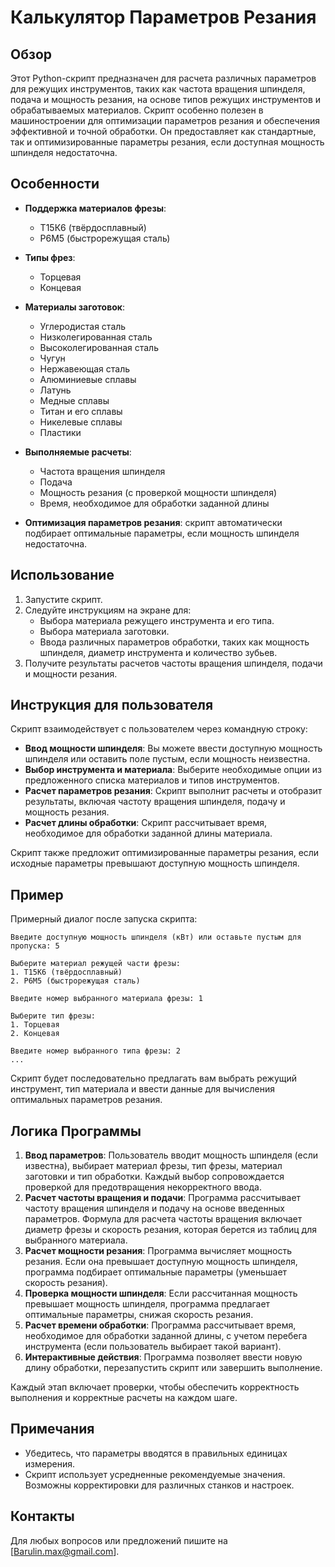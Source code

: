 
# Калькулятор Параметров Резания

## Обзор

Этот Python-скрипт предназначен для расчета различных параметров для режущих инструментов, таких как частота вращения шпинделя, подача и мощность резания, на основе типов режущих инструментов и обрабатываемых материалов. Скрипт особенно полезен в машиностроении для оптимизации параметров резания и обеспечения эффективной и точной обработки. Он предоставляет как стандартные, так и оптимизированные параметры резания, если доступная мощность шпинделя недостаточна.

## Особенности

- **Поддержка материалов фрезы**:
  - Т15К6 (твёрдосплавный)
  - Р6М5 (быстрорежущая сталь)

- **Типы фрез**:
  - Торцевая
  - Концевая

- **Материалы заготовок**:
  - Углеродистая сталь
  - Низколегированная сталь
  - Высоколегированная сталь
  - Чугун
  - Нержавеющая сталь
  - Алюминиевые сплавы
  - Латунь
  - Медные сплавы
  - Титан и его сплавы
  - Никелевые сплавы
  - Пластики

- **Выполняемые расчеты**:
  - Частота вращения шпинделя
  - Подача
  - Мощность резания (с проверкой мощности шпинделя)
  - Время, необходимое для обработки заданной длины

- **Оптимизация параметров резания**: скрипт автоматически подбирает оптимальные параметры, если мощность шпинделя недостаточна.

## Использование

1. Запустите скрипт.
2. Следуйте инструкциям на экране для:
   - Выбора материала режущего инструмента и его типа.
   - Выбора материала заготовки.
   - Ввода различных параметров обработки, таких как мощность шпинделя, диаметр инструмента и количество зубьев.
3. Получите результаты расчетов частоты вращения шпинделя, подачи и мощности резания.

## Инструкция для пользователя

Скрипт взаимодействует с пользователем через командную строку:

- **Ввод мощности шпинделя**: Вы можете ввести доступную мощность шпинделя или оставить поле пустым, если мощность неизвестна.
- **Выбор инструмента и материала**: Выберите необходимые опции из предложенного списка материалов и типов инструментов.
- **Расчет параметров резания**: Скрипт выполнит расчеты и отобразит результаты, включая частоту вращения шпинделя, подачу и мощность резания.
- **Расчет длины обработки**: Скрипт рассчитывает время, необходимое для обработки заданной длины материала.

Скрипт также предложит оптимизированные параметры резания, если исходные параметры превышают доступную мощность шпинделя.

## Пример

Примерный диалог после запуска скрипта:

```plaintext
Введите доступную мощность шпинделя (кВт) или оставьте пустым для пропуска: 5

Выберите материал режущей части фрезы:
1. Т15К6 (твёрдосплавный)
2. Р6М5 (быстрорежущая сталь)

Введите номер выбранного материала фрезы: 1

Выберите тип фрезы:
1. Торцевая
2. Концевая

Введите номер выбранного типа фрезы: 2
...
```

Скрипт будет последовательно предлагать вам выбрать режущий инструмент, тип материала и ввести данные для вычисления оптимальных параметров резания.

## Логика Программы

1. **Ввод параметров**: Пользователь вводит мощность шпинделя (если известна), выбирает материал фрезы, тип фрезы, материал заготовки и тип обработки. Каждый выбор сопровождается проверкой для предотвращения некорректного ввода.
2. **Расчет частоты вращения и подачи**: Программа рассчитывает частоту вращения шпинделя и подачу на основе введенных параметров. Формула для расчета частоты вращения включает диаметр фрезы и скорость резания, которая берется из таблиц для выбранного материала.
3. **Расчет мощности резания**: Программа вычисляет мощность резания. Если она превышает доступную мощность шпинделя, программа подбирает оптимальные параметры (уменьшает скорость резания).
4. **Проверка мощности шпинделя**: Если рассчитанная мощность превышает мощность шпинделя, программа предлагает оптимальные параметры, снижая скорость резания.
5. **Расчет времени обработки**: Программа рассчитывает время, необходимое для обработки заданной длины, с учетом перебега инструмента (если пользователь выбирает такой вариант).
6. **Интерактивные действия**: Программа позволяет ввести новую длину обработки, перезапустить скрипт или завершить выполнение.

Каждый этап включает проверки, чтобы обеспечить корректность выполнения и корректные расчеты на каждом шаге.

## Примечания

- Убедитесь, что параметры вводятся в правильных единицах измерения.
- Скрипт использует усредненные рекомендуемые значения. Возможны корректировки для различных станков и настроек.

## Контакты

Для любых вопросов или предложений пишите на [Barulin.max@gmail.com].
